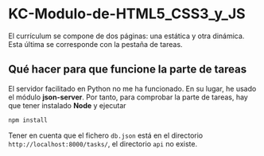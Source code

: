 # KC-Modulo-de-HTML5_CSS3_y_JS

El currículum se compone de dos páginas: una estática y otra dinámica. Esta última se corresponde con la pestaña de tareas.

## Qué hacer para que funcione la parte de tareas

El servidor facilitado en Python no me ha funcionado. En su lugar, he usado el módulo **json-server**. Por tanto, para comprobar la parte de tareas, hay que tener instalado **Node** y ejecutar

```javascript
npm install
```

Tener en cuenta que el fichero ```db.json``` está en el directorio ```http://localhost:8000/tasks/```, el directorio ```api``` no existe.

